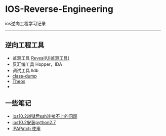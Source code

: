 # IOS-Reverse-Engineering
ios逆向工程学习记录

---

## 逆向工程工具

- 监测工具 [Reveal(UI监测工具)](/reveal.md)
- 反汇编工具 Hopper，IDA
- 调试工具 lldb
- [class-dump](/classdump.md)
- [Theos](/theos.md)
- ​

## 一些笔记

- [Ios10.2越狱后ssh连接不上的问题](/ssh.md)
- [ios10.2安装python2.7](/python.md)
- [IPAPatch 使用](/ipapatch.md)